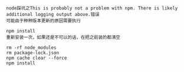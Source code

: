 ###

    node踩坑之This is probably not a problem with npm. There is likely additional logging output above.错误
    可能由于种种版本更新的原因需要执行

    npm install
    重新安装一次，如果还是不可以的话，在把之前装的都清空

    rm -rf node_modules
    rm package-lock.json
    npm cache clear --force
    npm install
